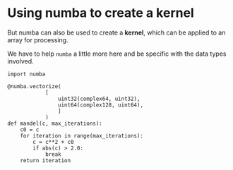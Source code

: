 # Using numba to create a kernel

But numba can also be used to create a **kernel**,
which can be applied to an array for processing.

We have to help `numba` a little more here and be specific with the data types involved.

```{code} python
import numba

@numba.vectorize(
            [
                uint32(complex64, uint32),
                uint64(complex128, uint64),
                ]
            )
def mandel(c, max_iterations):
    c0 = c
    for iteration in range(max_iterations):
        c = c**2 + c0
        if abs(c) > 2.0:
            break
    return iteration
```
